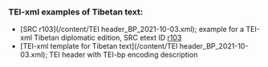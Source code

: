 ### TEI-xml examples of Tibetan text:

* [SRC r103](/content/TEI header_BP_2021-10-03.xml); example for a TEI-xml Tibetan diplomatic edition, SRC etext ID [r103](https://sakyaresearch.org/etexts/103/)
* [TEI-xml template for Tibetan text](/content/TEI header_BP_2021-10-03.xml); TEI header with TEI-bp encoding description

